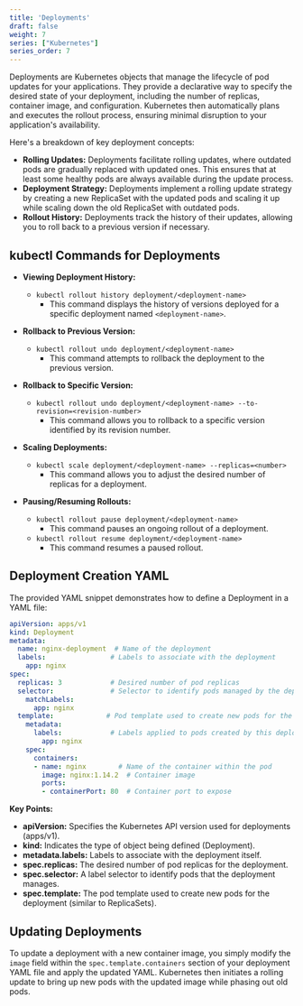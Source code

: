 ```yaml
---
title: 'Deployments'
draft: false
weight: 7
series: ["Kubernetes"]
series_order: 7
---
```


Deployments are Kubernetes objects that manage the lifecycle of pod updates for your applications. They provide a declarative way to specify the desired state of your deployment, including the number of replicas, container image, and configuration. Kubernetes then automatically plans and executes the rollout process, ensuring minimal disruption to your application's availability.

Here's a breakdown of key deployment concepts:

- **Rolling Updates:** Deployments facilitate rolling updates, where outdated pods are gradually replaced with updated ones. This ensures that at least some healthy pods are always available during the update process.
- **Deployment Strategy:** Deployments implement a rolling update strategy by creating a new ReplicaSet with the updated pods and scaling it up while scaling down the old ReplicaSet with outdated pods.
- **Rollout History:** Deployments track the history of their updates, allowing you to roll back to a previous version if necessary.

## kubectl Commands for Deployments

- **Viewing Deployment History:**
    
    - `kubectl rollout history deployment/<deployment-name>`
		- This command displays the history of versions deployed for a specific deployment named `<deployment-name>`.
- **Rollback to Previous Version:**
    
    - `kubectl rollout undo deployment/<deployment-name>`
	    - This command attempts to rollback the deployment to the previous version.
- **Rollback to Specific Version:**
    
    - `kubectl rollout undo deployment/<deployment-name> --to-revision=<revision-number>`
	    - This command allows you to rollback to a specific version identified by its revision number.
- **Scaling Deployments:**
    
    - `kubectl scale deployment/<deployment-name> --replicas=<number>`
	    - This command allows you to adjust the desired number of replicas for a deployment.
- **Pausing/Resuming Rollouts:**
    
    - `kubectl rollout pause deployment/<deployment-name>`
	    - This command pauses an ongoing rollout of a deployment.
    - `kubectl rollout resume deployment/<deployment-name>`
	    - This command resumes a paused rollout.

## Deployment Creation YAML

The provided YAML snippet demonstrates how to define a Deployment in a YAML file:

```yaml
apiVersion: apps/v1
kind: Deployment
metadata:
  name: nginx-deployment  # Name of the deployment
  labels:                # Labels to associate with the deployment
    app: nginx
spec:
  replicas: 3            # Desired number of pod replicas
  selector:              # Selector to identify pods managed by the deployment
    matchLabels:
      app: nginx
  template:             # Pod template used to create new pods for the deployment
    metadata:
      labels:            # Labels applied to pods created by this deployment
        app: nginx
    spec:
      containers:
      - name: nginx        # Name of the container within the pod
        image: nginx:1.14.2  # Container image
        ports:
        - containerPort: 80  # Container port to expose
```

**Key Points:**

- **apiVersion:** Specifies the Kubernetes API version used for deployments (apps/v1).
- **kind:** Indicates the type of object being defined (Deployment).
- **metadata.labels:** Labels to associate with the deployment itself.
- **spec.replicas:** The desired number of pod replicas for the deployment.
- **spec.selector:** A label selector to identify pods that the deployment manages.
- **spec.template:** The pod template used to create new pods for the deployment (similar to ReplicaSets).

## Updating Deployments

To update a deployment with a new container image, you simply modify the `image` field within the `spec.template.containers` section of your deployment YAML file and apply the updated YAML. Kubernetes then initiates a rolling update to bring up new pods with the updated image while phasing out old pods.